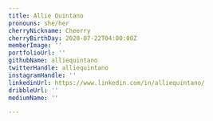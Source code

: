 ```yaml
---
title: Allie Quintano
pronouns: she/her
cherryNickname: Cheerry
cherryBirthDay: 2020-07-22T04:00:00Z
memberImage: ''
portfolioUrl: ''
githubName: alliequintano
twitterHandle: alliequintano
instagramHandle: ''
linkedinUrl: https://www.linkedin.com/in/alliequintano/
dribbleUrl: ''
mediumName: ''

---
```

